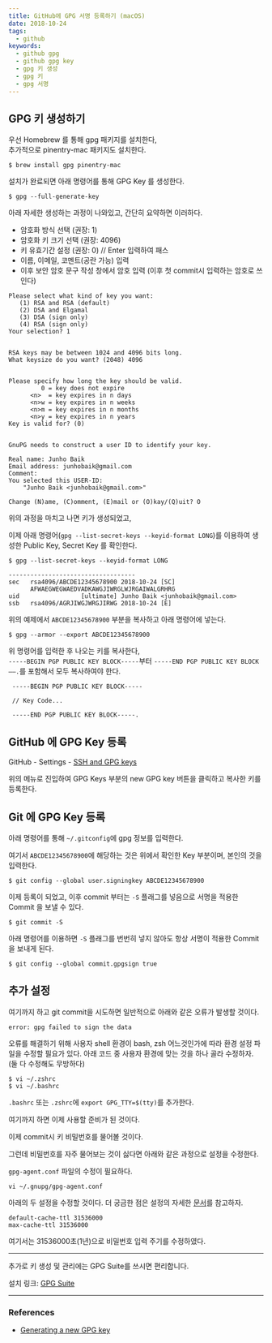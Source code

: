 ```yaml
---
title: GitHub에 GPG 서명 등록하기 (macOS)
date: 2018-10-24
tags:
  - github
keywords:
  - github gpg
  - github gpg key
  - gpg 키 생성
  - gpg 키
  - gpg 서명
---
```


## GPG 키 생성하기

우선 Homebrew 를 통해 gpg 패키지를 설치한다,  
추가적으로 pinentry-mac 패키지도 설치한다.

```shell
$ brew install gpg pinentry-mac
```

설치가 완료되면 아래 명령어를 통해 GPG Key 를 생성한다.

```shell
$ gpg --full-generate-key
```

아래 자세한 생성하는 과정이 나와있고, 간단히 요약하면 이러하다.

- 암호화 방식 선택 (권장: 1)
- 암호화 키 크기 선택 (권장: 4096)
- 키 유효기간 설정 (권장: 0) // Enter 입력하여 패스
- 이름, 이메일, 코멘트(공란 가능) 입력
- 이후 보안 암호 문구 작성 창에서 암호 입력 (이후 첫 commit시 입력하는 암호로 쓰인다)

```shell
Please select what kind of key you want:
   (1) RSA and RSA (default)
   (2) DSA and Elgamal
   (3) DSA (sign only)
   (4) RSA (sign only)
Your selection? 1


RSA keys may be between 1024 and 4096 bits long.
What keysize do you want? (2048) 4096


Please specify how long the key should be valid.
         0 = key does not expire
      <n>  = key expires in n days
      <n>w = key expires in n weeks
      <n>m = key expires in n months
      <n>y = key expires in n years
Key is valid for? (0)


GnuPG needs to construct a user ID to identify your key.

Real name: Junho Baik
Email address: junhobaik@gmail.com
Comment:
You selected this USER-ID:
    "Junho Baik <junhobaik@gmail.com>"

Change (N)ame, (C)omment, (E)mail or (O)kay/(Q)uit? O
```

위의 과정을 마치고 나면 키가 생성되었고,

이제 아래 명령어(`gpg --list-secret-keys --keyid-format LONG`)를 이용하여 생성한 Public Key, Secret Key 를 확인한다.

```shell
$ gpg --list-secret-keys --keyid-format LONG

-----------------------------------
sec   rsa4096/ABCDE12345678900 2018-10-24 [SC]
      AFWAEGWEGWAEDVADKAWGJIWRGLWJRGAIWALGRHRG
uid                 [ultimate] Junho Baik <junhobaik@gmail.com>
ssb   rsa4096/AGRJIWGJWRGJIRWG 2018-10-24 [E]
```

위의 예제에서 `ABCDE12345678900` 부분을 복사하고 아래 명령어에 넣는다.

```shell
$ gpg --armor --export ABCDE12345678900
```

위 명령어를 입력한 후 나오는 키를 복사한다,  
`-----BEGIN PGP PUBLIC KEY BLOCK-----`부터 `-----END PGP PUBLIC KEY BLOCK——.`를 포함해서 모두 복사하여야 한다.

```shell
 -----BEGIN PGP PUBLIC KEY BLOCK-----

 // Key Code...

 -----END PGP PUBLIC KEY BLOCK-----.
```

## GitHub 에 GPG Key 등록

GitHub - Settings - [SSH and GPG keys](https://github.com/settings/keys)

위의 메뉴로 진입하여 GPG Keys 부분의 new GPG key 버튼을 클릭하고 복사한 키를 등록한다.

## Git 에 GPG Key 등록

아래 명령어를 통해 `~/.gitconfig`에 gpg 정보를 입력한다.

여기서 `ABCDE12345678900`에 해당하는 것은 위에서 확인한 Key 부분이며, 본인의 것을 입력한다.

```shell
$ git config --global user.signingkey ABCDE12345678900
```

이제 등록이 되었고, 이후 commit 부터는 `-S` 플래그를 넣음으로 서명을 적용한 Commit 을 보낼 수 있다.

```shell
$ git commit -S
```

아래 명령어를 이용하면 `-S` 플래그를 번번히 넣지 않아도 항상 서명이 적용한 Commit 을 보내게 된다.

```shell
$ git config --global commit.gpgsign true
```

## 추가 설정

여기까지 하고 git commit을 시도하면 일반적으로 아래와 같은 오류가 발생할 것이다.

`error: gpg failed to sign the data`

오류를 해결하기 위해 사용자 shell 환경이 bash, zsh 어느것인가에 따라 환경 설정 파일을 수정할 필요가 있다.
아래 코드 중 사용자 환경에 맞는 것을 하나 골라 수정하자. (둘 다 수정해도 무방하다)

```shell
$ vi ~/.zshrc
$ vi ~/.bashrc
```

`.bashrc` 또는 `.zshrc`에 `export GPG_TTY=$(tty)`를 추가한다.

여기까지 하면 이제 사용할 준비가 된 것이다.

이제 commit시 키 비밀번호를 물어볼 것이다.

그런데 비밀번호를 자주 물어보는 것이 싫다면 아래와 같은 과정으로 설정을 수정한다.

`gpg-agent.conf` 파일의 수정이 필요하다.

```
vi ~/.gnupg/gpg-agent.conf
```

아래의 두 설정을 수정할 것이다.
더 궁금한 점은 설정의 자세한 [문서](https://www.gnupg.org/documentation/manuals/gnupg-devel/Agent-Options.html)를 참고하자.

```
default-cache-ttl 31536000
max-cache-ttl 31536000
```

여기서는 31536000초(1년)으로 비밀번호 입력 주기를 수정하였다.

---

추가로 키 생성 및 관리에는 GPG Suite를 쓰시면 편리합니다.

설치 링크: [GPG Suite](https://gpgtools.org)

---

### References

- [Generating a new GPG key](https://help.github.com/articles/generating-a-new-gpg-key/)
